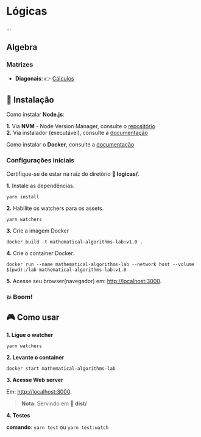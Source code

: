 # Lógicas

...

## Algebra

### Matrizes

*  __Diagonais__: :point_right: [Cálculos](src/js/diagonals)
## :electric_plug: Instalação

Como instalar **Node.js**:   

__1.__ Via **NVM** - Node Version Manager, consulte o [repositório](https://github.com/nvm-sh/nvm)   
__2.__ Via instalador (executável), consulte a [documentação](https://nodejs.org/en/download)
 
Como instalar o **Docker**, consulte a [documentação](https://docs.docker.com/get-docker)

### Configurações iniciais

Certifique-se de estar na raiz do diretório **:open_file_folder: logicas/**.  

__1.__ Instale as dependências.

```yarn install```

__2.__ Habilite os watchers para os assets.

```yarn watchers```

__3.__ Crie a imagem Docker

```docker build -t mathematical-algorithms-lab:v1.0 .```

__4.__ Crie o container Docker.

```docker run --name mathematical-algorithms-lab --network host --volume $(pwd):/lab mathematical-algorithms-lab:v1.0```

__5.__ Acesse seu browser(navegador) em: [http://localhost:3000](http://localhost:3000).

### :boom: Boom!
## :video_game: Como usar

__1. Ligue o watcher__

```yarn watchers```

__2. Levante o container__

```docker start mathematical-algorithms-lab```

__3. Acesse Web server__

Em: [http://localhost:3000](http://localhost:3000).

> __Nota__: Servindo em **:open_file_folder: dist/**

__4. Testes__

__comando__: ```yarn test``` ou ```yarn test:watch```